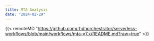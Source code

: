 ```yaml
---
title: MTA Analysis
date: "2024-02-29"
---
```


{{< remoteMD "https://github.com/rhdhorchestrator/serverless-workflows/blob/main/workflows/mta-v7.x/README.md?raw=true" >}}
